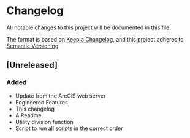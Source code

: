 # Changelog
All notable changes to this project will be documented in this file.

The format is based on [Keep a Changelog](https://keepachangelog.com/en/1.0.0/),
and this project adheres to [Semantic Versioning](https://semver.org/spec/v2.0.0.html)

## [Unreleased]

### Added

- Update from the ArcGiS web server
- Engineered Features
- This changelog
- A Readme
- Utility division function
- Script to run all scripts in the correct order
